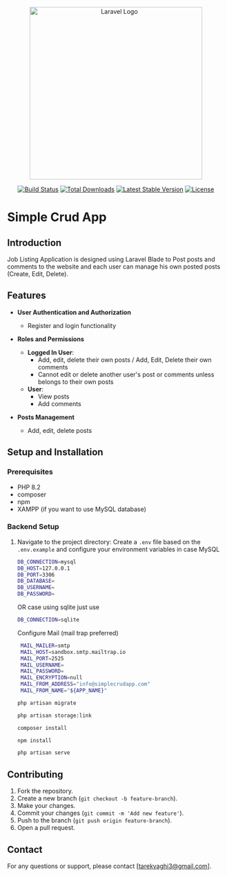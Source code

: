 <p align="center"><a href="https://laravel.com" target="_blank"><img src="https://raw.githubusercontent.com/laravel/art/master/logo-lockup/5%20SVG/2%20CMYK/1%20Full%20Color/laravel-logolockup-cmyk-red.svg" width="400" alt="Laravel Logo"></a></p>

<p align="center">
<a href="https://github.com/laravel/framework/actions"><img src="https://github.com/laravel/framework/workflows/tests/badge.svg" alt="Build Status"></a>
<a href="https://packagist.org/packages/laravel/framework"><img src="https://img.shields.io/packagist/dt/laravel/framework" alt="Total Downloads"></a>
<a href="https://packagist.org/packages/laravel/framework"><img src="https://img.shields.io/packagist/v/laravel/framework" alt="Latest Stable Version"></a>
<a href="https://packagist.org/packages/laravel/framework"><img src="https://img.shields.io/packagist/l/laravel/framework" alt="License"></a>
</p>

# Simple Crud App

## Introduction

Job Listing Application is designed using Laravel Blade to Post posts and comments to the website and each user can manage his own posted posts (Create, Edit, Delete). 

## Features

- **User Authentication and Authorization**

  - Register and login functionality

- **Roles and Permissions**

  
  - **Logged In User**:
    - Add, edit, delete their own posts / Add, Edit, Delete their own comments 
    - Cannot edit or delete another user's post or comments unless belongs to their own posts
  - **User**:
    - View posts
    - Add comments

- **Posts Management**

  - Add, edit, delete posts


## Setup and Installation

### Prerequisites
- PHP 8.2
- composer
- npm
- XAMPP (if you want to use MySQL database)

### Backend Setup
1. Navigate to the project directory:
   Create a `.env` file based on the `.env.example` and configure your environment variables in case MySQL
    ```sh
    DB_CONNECTION=mysql
    DB_HOST=127.0.0.1
    DB_PORT=3306
    DB_DATABASE=
    DB_USERNAME=
    DB_PASSWORD=
    ```
    OR case using sqlite just use
    ```sh
    DB_CONNECTION=sqlite
    ```
    Configure Mail (mail trap preferred)
   ```sh
    MAIL_MAILER=smtp
    MAIL_HOST=sandbox.smtp.mailtrap.io
    MAIL_PORT=2525
    MAIL_USERNAME=
    MAIL_PASSWORD=
    MAIL_ENCRYPTION=null
    MAIL_FROM_ADDRESS="info@simplecrudapp.com"
    MAIL_FROM_NAME="${APP_NAME}"
   ```
   
    ```sh
    php artisan migrate
    ```
    ```sh
    php artisan storage:link
    ```
    
    ```sh
    composer install
    ```
     ```sh
    npm install
    ```
    
    ```sh
    php artisan serve
    ```


## Contributing
1. Fork the repository.
2. Create a new branch (`git checkout -b feature-branch`).
3. Make your changes.
4. Commit your changes (`git commit -m 'Add new feature'`).
5. Push to the branch (`git push origin feature-branch`).
6. Open a pull request.


## Contact
For any questions or support, please contact [tarekyaghi3@gmail.com].
